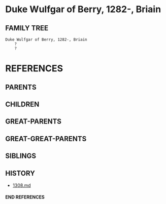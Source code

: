 # Duke Wulfgar of Berry, 1282-, Briain

## FAMILY TREE
```
Duke Wulfgar of Berry, 1282-, Briain
    ?
    ?
```


# REFERENCES

## PARENTS 

## CHILDREN 

## GREAT-PARENTS 

## GREAT-GREAT-PARENTS 
## SIBLINGS

 
## HISTORY
* [1308.md](../h/1308.md)

#### END REFERENCES
